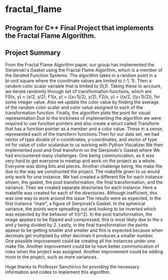 # fractal_flame

## Program for C++ Final Project that implements the Fractal Flame Algorithm.

## Project Summary

  From the Fractal Flame Algorithm paper, our group has implemented the Sierpinski's Gasket using the Fractal Flame Algorithm, which is a member of the Iterated Function Systems. The algorithm takes in a random point in a bi-unit square where the coordinate values are limited to (-1, 1). Then a random color scalar variable that is limited to (0,1). Taking these to account, we iterate randomly through set of transformation functions, which are F0(x, y) = (x/2, y/2), F1(x, y) = ((x+1)/2), y/2), F2(x, y) = ((x/2, ((y+1)/2)), for some integer value. Also we update the color value by finding the average of the random color scalar and color value assigned to each of the transformation function. Finally, the algorithm plots the point for visual representation.Due to the trickiness of implementing the algorithm we were required to use function pointers and also create a struct called Transform that has a function pointer as a member and a color value. These in a sense, represented each of the transform functions.Then for our data set, we had vector of type double of x-coordinates, y-coordinates, and vector of type int for value of color scalardue to us working with Python Visualizer.We then implemented post and final transform on the Sierpinski's Gasket where We had encountered many challenges. One being communication, as it was very hard to get everyone to meetup and work on the project as a whole. Everyone was doing bits and pieces. Another challenge being, the make file due to the way we constructed the project. The makefile given to us would only work for one instance. We had created a different file for each instance shown, the gasket, the post transformation, the final transformation, and the variance. Then  we created separate directories for each instance. Here a makefile was created for each of the directories. Although inefficient, this was one way to work around the issue The results were as expected, in the first instance “main”, a figure of Sierpinski’s Gasket. In the spherical variance, the points were spreading out and looking to be inverted which was expected by the behavior of 1/(r^2). In the post transformation, the image appears to be flipped and compressed, this is most likely due to the x and y being divided by 2.  Lastly, in  the final transformation the points appear to be getting smaller and smaller and this is expected because when decimals get multiplied by other decimals it produces a smaller number. One possible improvement could be creating all the instances under one make file. Another improvement could be to have better communication of roles when the project was assigned. Another improvement could be adding more to the project, such as more variances.
  
  
  
  
  
  
  
  






Huge thanks to Professor Sanchirico for providing the necessary information and codes to implement this algorithm. 
